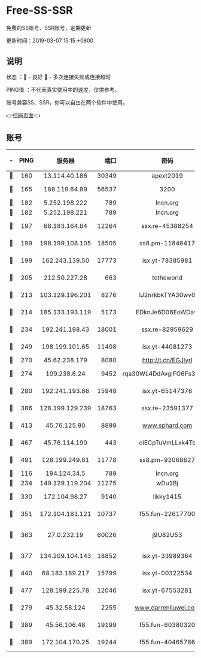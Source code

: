 # Free-SS-SSR

免费的SS账号、SSR账号，定期更新

更新时间：2019-03-07 15:15 +0800

## 说明

状态     ：🙂 - 良好 🙁 - 多次连接失败或连接超时

PING值   ：不代表真实使用中的速度，仅供参考。

账号兼容SS、SSR，你可以自由在两个软件中使用。

👉[扫码页面](https://liesauer.github.io/Free-SS-SSR/)👈

## 账号

|-|PING|服务器|端口|密码|加密方式|区域|
|:----:|:----:|:-----:|-----:|:----:|:----:|:----:|
|🙂|160|13.114.40.186|30349|apext2019|chacha20|JP|
|🙂|165|188.119.64.89|56537|3200|aes-256-cfb|RU|
|🙂|182|5.252.198.222|789|lncn.org|rc4|JP|
|🙂|182|5.252.198.221|789|lncn.org|rc4|JP|
|🙂|197|68.183.164.84|12264|ssx.re-45388254|aes-256-cfb|US|
|🙂|199|198.199.108.105|18505|ss8.pm-11848417|aes-256-cfb|US|
|🙂|199|162.243.139.50|17773|isx.yt-78385981|aes-256-cfb|US|
|🙂|205|212.50.227.28|663|totheworld|aes-256-cfb|US|
|🙂|213|103.129.196.201|8276|lJ2nrkbkTYA30wv0|aes-256-cfb|US|
|🙂|214|185.133.193.119|5173|EDknJe6D06EoWDaw|aes-256-cfb|US|
|🙂|234|192.241.198.43|18001|ssx.re-82959629|aes-256-cfb|US|
|🙂|249|198.199.101.65|11408|isx.yt-44081273|aes-256-cfb|US|
|🙂|270|45.62.238.179|8080|http://t.cn/EGJIyrl|rc4-md5|CA|
|🙂|274|109.238.6.24|9452|rqa30WL4DdAvgIFG6Fs3znzTa|aes-256-cfb|FR|
|🙂|280|192.241.193.86|15948|isx.yt-65147378|aes-256-cfb|US|
|🙂|386|128.199.129.239|18763|ssx.re-23591377|aes-256-cfb|SG|
|🙂|413|45.76.125.90|8899|www.sphard.com|aes-256-cfb|AU|
|🙂|467|45.76.114.190|443|oiECpTuVmLLxk4Ts|aes-256-cfb|AU|
|🙂|491|128.199.249.61|11778|ss8.pm-92068627|aes-256-cfb|SG|
|🙂|116|194.124.34.5|789|lncn.org|rc4|JP|
|🙂|234|149.129.119.204|11275|wDu1Bj|rc4-md5|HK|
|🙂|330|172.104.98.27|9140|likky1415|aes-256-cfb|JP|
|🙂|351|172.104.181.121|10737|f55.fun-22617700|aes-256-cfb|SG|
|🙂|363|27.0.232.19|60026|j9U82U53|xchacha20-ietf-poly1305|HK|
|🙂|377|134.209.104.143|18852|isx.yt-33989364|aes-256-cfb|SG|
|🙂|440|68.183.189.217|15799|isx.yt-00322534|aes-256-cfb|SG|
|🙂|477|128.199.225.78|12046|isx.yt-67553281|aes-256-cfb|SG|
|🙁|279|45.32.58.124|2255|www.darrenliuwei.com|aes-256-cfb|JP|
|🙁|389|45.56.106.48|19199|f55.fun-60380320|aes-256-cfb|US|
|🙁|389|172.104.170.25|19244|f55.fun-40465786|aes-256-cfb|SG|
